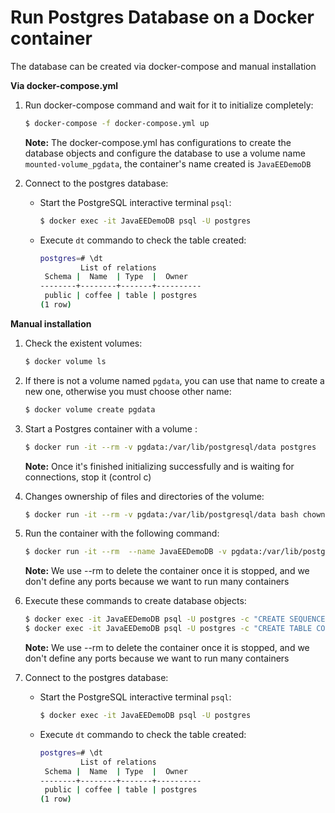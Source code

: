 # Run Postgres Database on a Docker container 

The database can be created via docker-compose and manual installation 

**Via docker-compose.yml**

1. Run docker-compose command and wait for it to initialize completely:

    ```bash
    $ docker-compose -f docker-compose.yml up
    ```
    
	**Note:** The docker-compose.yml has configurations to create the database objects and configure the database 
	to use a volume name `mounted-volume_pgdata`, the container's name created is `JavaEEDemoDB`

2. Connect to the postgres database:
	
	- Start the PostgreSQL interactive terminal `psql`:
		
		```bash
		$ docker exec -it JavaEEDemoDB psql -U postgres
		```
	- Execute `dt` commando to check the table created:
		
		```bash
		postgres=# \dt
                 List of relations
         Schema |  Name  | Type  |  Owner   
        --------+--------+-------+----------
         public | coffee | table | postgres
        (1 row)
		```

**Manual installation**


1. Check the existent volumes:

    ```bash
    $ docker volume ls
    ```

2. If there is not a volume named `pgdata`, you can use that name to create a new one, otherwise you must choose other name:

    ```bash
    $ docker volume create pgdata
    ```
    
3. Start a Postgres container with a volume :

    ```bash
    $ docker run -it --rm -v pgdata:/var/lib/postgresql/data postgres
    ```

	**Note:** Once it's finished initializing successfully and is waiting for connections, stop it (control c)

3. Changes ownership of files and directories of the volume:

    ```bash
    $ docker run -it --rm -v pgdata:/var/lib/postgresql/data bash chown -R 1000:1000 /var/lib/postgresql/data
    ```
    
4. Run the container with the following command:

    ```bash
    $ docker run -it --rm  --name JavaEEDemoDB -v pgdata:/var/lib/postgresql/data -p 5432:5432 -d postgres
     ```
	**Note:** We use --rm to delete the container once it is stopped, and we don't define any ports because we want to run many containers

5. Execute these commands to create database objects:

    ```bash
	$ docker exec -it JavaEEDemoDB psql -U postgres -c "CREATE SEQUENCE COFFEE_SEQ START 1;"
	$ docker exec -it JavaEEDemoDB psql -U postgres -c "CREATE TABLE COFFEE (ID BIGINT NOT NULL, NAME VARCHAR(255), PRICE FLOAT, PRIMARY KEY (ID));"
     ```
	**Note:** We use --rm to delete the container once it is stopped, and we don't define any ports because we want to run many containers
	    	    
6. Connect to the postgres database:
	
	- Start the PostgreSQL interactive terminal `psql`:
		
		```bash
		$ docker exec -it JavaEEDemoDB psql -U postgres
		```
	- Execute `dt` commando to check the table created:
		
		```bash
		postgres=# \dt
                 List of relations
         Schema |  Name  | Type  |  Owner   
        --------+--------+-------+----------
         public | coffee | table | postgres
        (1 row)
		```